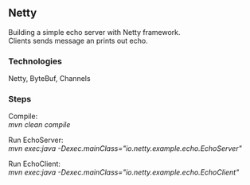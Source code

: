 ## Netty 
Building a simple echo server with Netty framework. <br />
Clients sends message an prints out echo.



### Technologies
Netty, ByteBuf, Channels



### Steps
Compile: <br />
*mvn clean compile*

Run EchoServer: <br />
*mvn exec:java -Dexec.mainClass="io.netty.example.echo.EchoServer"*

Run EchoClient: <br />
*mvn exec:java -Dexec.mainClass="io.netty.example.echo.EchoClient"*



